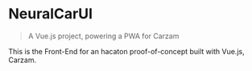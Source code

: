 # NeuralCarUI

> A Vue.js project, powering a PWA for Carzam

This is the Front-End for an hacaton proof-of-concept built with Vue.js, Carzam. 
